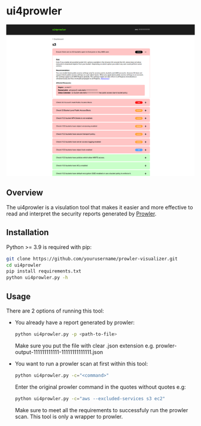 # ui4prowler

![Prowler Visualizer Dashboard](example.png)

## Overview

The ui4prowler is a visulation tool that makes it easier and more effective to read and interpret the security reports generated by [Prowler](https://github.com/prowler-cloud/prowler).

## Installation

Python >= 3.9 is required with pip:
```bash
git clone https://github.com/yourusername/prowler-visualizer.git
cd ui4prowler
pip install requirements.txt
python ui4prowler.py -h
```

## Usage
There are 2 options of running this tool:
- You already have a report generated by prowler:
    ```bash
    python ui4prowler.py -p <path-to-file>
    ``` 
    Make sure you put the file with clear .json extension e.g. prowler-output-111111111111-11111111111111.json

- You want to run a prowler scan at first within this tool:
    ```bash
    python ui4prowler.py -c="<command>"
    ```
    Enter the original prowler command in the quotes without quotes e.g:
    ```bash
    python ui4prowler.py -c="aws --excluded-services s3 ec2"
    ```
    Make sure to meet all the requirements to successfuly run the prowler scan. This tool is only a wrapper to prowler.